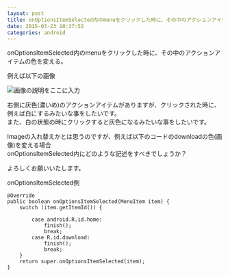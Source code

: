```yaml
---
layout: post
title: onOptionsItemSelected内のmenuをクリックした時に、その中のアクションアイテムのが画像・色を変えたい
date: 2015-03-23 10:37:53
categories: android
---
```

<!-- {% raw %} -->
<p>onOptionsItemSelected内のmenuをクリックした時に、その中のアクションアイテムの色を変える。 </p>

<p>例えば以下の画像 </p>

<p><img src="https://i.stack.imgur.com/XBGeO.png" alt="画像の説明をここに入力"></p>

<p>右側に灰色(濃いめ)のアクションアイテムがありますが、クリックされた時に、例えば白にするみたいな事をしたいです。 <br>
また、白の状態の時にクリックすると灰色になるみたいな事をしたいです。 </p>

<p>Imageの入れ替えかとは思うのですが、例えば以下のコードのdownloadの色(画像)を変える場合 <br>
onOptionsItemSelected内にどのような記述をすべきでしょうか？ </p>

<p>よろしくお願いいたします。 </p>

<p>onOptionsItemSelected例</p>

<pre><code>@Override
public boolean onOptionsItemSelected(MenuItem item) {
    switch (item.getItemId()) {

        case android.R.id.home:
            finish();
            break;
        case R.id.download:
            finish();
            break;
    }
    return super.onOptionsItemSelected(item);
}
</code></pre>
<!-- {% endraw %} -->
